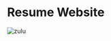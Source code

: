 # Resume Website
![zulu](https://user-images.githubusercontent.com/59066632/130263269-40489f07-89d0-4d96-bd63-304b9ac10ec7.gif)
